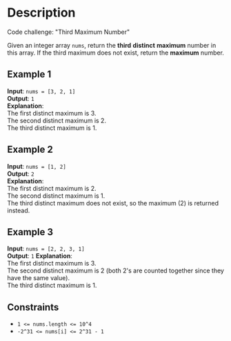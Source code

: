 # Description

Code challenge: "Third Maximum Number"

Given an integer array `nums`, return the **third** **distinct** **maximum** number in this array. If the third maximum does not exist, return the **maximum** number.

## Example 1

**Input**: `nums = [3, 2, 1]`\
**Output**: `1`\
**Explanation**:\
The first distinct maximum is 3.\
The second distinct maximum is 2.\
The third distinct maximum is 1.

## Example 2

**Input**: `nums = [1, 2]`\
**Output**: `2`\
**Explanation**:\
The first distinct maximum is 2.\
The second distinct maximum is 1.\
The third distinct maximum does not exist, so the maximum (2) is returned instead.

## Example 3

**Input**: `nums = [2, 2, 3, 1]`\
**Output**: `1`
**Explanation**:\
The first distinct maximum is 3.\
The second distinct maximum is 2 (both 2's are counted together since they have the same value).\
The third distinct maximum is 1.

## Constraints

* `1 <= nums.length <= 10^4`
* `-2^31 <= nums[i] <= 2^31 - 1`

